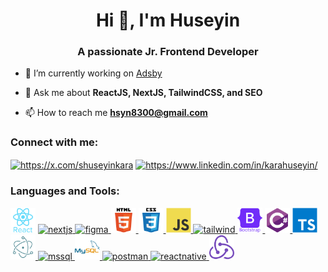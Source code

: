 <h1 align="center">Hi 👋, I'm Huseyin</h1>
<h3 align="center">A passionate Jr. Frontend Developer</h3>

- 🔭 I’m currently working on [Adsby](https://adsby.co/)

- 💬 Ask me about **ReactJS, NextJS, TailwindCSS, and SEO**

- 📫 How to reach me **hsyn8300@gmail.com**

<h3 align="left">Connect with me:</h3>
<p align="left">
<a href="https://twitter.com/https://x.com/shuseyinkara" target="blank"><img align="center" src="https://raw.githubusercontent.com/rahuldkjain/github-profile-readme-generator/master/src/images/icons/Social/twitter.svg" alt="https://x.com/shuseyinkara" height="30" width="40" /></a>
<a href="https://linkedin.com/in/https://www.linkedin.com/in/karahuseyin/" target="blank"><img align="center" src="https://raw.githubusercontent.com/rahuldkjain/github-profile-readme-generator/master/src/images/icons/Social/linked-in-alt.svg" alt="https://www.linkedin.com/in/karahuseyin/" height="30" width="40" /></a>
</p>

<h3 align="left">Languages and Tools:</h3>
<p align="left">

 <a href="https://reactjs.org/" target="_blank" rel="noreferrer"><img src="https://raw.githubusercontent.com/devicons/devicon/master/icons/react/react-original-wordmark.svg" alt="react" width="40" height="40" /></a>
                        <a href="https://nextjs.org/" target="_blank" rel="noreferrer">
                            <img src="https://cdn.worldvectorlogo.com/logos/nextjs-2.svg" alt="nextjs" width="40" height="40" />
                        </a>
                        <a href="https://www.figma.com/" target="_blank" rel="noreferrer">
                            <img src="https://www.vectorlogo.zone/logos/figma/figma-icon.svg" alt="figma" width="40" height="40" />
                        </a>
                        <a href="https://www.w3.org/html/" target="_blank" rel="noreferrer">
                            <img src="https://raw.githubusercontent.com/devicons/devicon/master/icons/html5/html5-original-wordmark.svg" alt="html5" width="40" height="40" />
                        </a>
                        <a href="https://www.w3schools.com/css/" target="_blank" rel="noreferrer">
                            <img src="https://raw.githubusercontent.com/devicons/devicon/master/icons/css3/css3-original-wordmark.svg" alt="css3" width="40" height="40" />
                        </a>
                        <a href="https://developer.mozilla.org/en-US/docs/Web/JavaScript" target="_blank" rel="noreferrer">
                            <img src="https://raw.githubusercontent.com/devicons/devicon/master/icons/javascript/javascript-original.svg" alt="javascript" width="40" height="40" />
                        </a>
                        <a href="https://tailwindcss.com/" target="_blank" rel="noreferrer">
                            <img src="https://www.vectorlogo.zone/logos/tailwindcss/tailwindcss-icon.svg" alt="tailwind" width="40" height="40" />
                        </a>
                        <a href="https://getbootstrap.com" target="_blank" rel="noreferrer"> <img src="https://raw.githubusercontent.com/devicons/devicon/master/icons/bootstrap/bootstrap-plain-wordmark.svg" alt="bootstrap" width="40" height="40" />
                        </a>
                        <a href="https://www.w3schools.com/cs/" target="_blank" rel="noreferrer">
                            <img src="https://raw.githubusercontent.com/devicons/devicon/master/icons/csharp/csharp-original.svg" alt="csharp" width="40" height="40" />
                        </a>
                        <a href="https://www.typescriptlang.org/" target="_blank" rel="noreferrer">
                            <img src="https://raw.githubusercontent.com/devicons/devicon/master/icons/typescript/typescript-original.svg" alt="typescript" width="40" height="40" />
                        </a>
                        <a href="https://www.electronjs.org" target="_blank" rel="noreferrer">
                            <img src="https://raw.githubusercontent.com/devicons/devicon/master/icons/electron/electron-original.svg" alt="electron" width="40" height="40" />
                        </a>
                        <a href="https://www.microsoft.com/en-us/sql-server" target="_blank" rel="noreferrer">
                            <img src="https://www.svgrepo.com/show/303229/microsoft-sql-server-logo.svg" alt="mssql" width="40" height="40" />
                        </a>
                        <a href="https://www.mysql.com/" target="_blank" rel="noreferrer">
                            <img src="https://raw.githubusercontent.com/devicons/devicon/master/icons/mysql/mysql-original-wordmark.svg" alt="mysql" width="40" height="40" />
                        </a>
                       <a href="https://postman.com" target="_blank" rel="noreferrer">
                            <img src="https://www.vectorlogo.zone/logos/getpostman/getpostman-icon.svg" alt="postman" width="40" height="40" />
                        </a>
                        <a href="https://reactnative.dev/" target="_blank" rel="noreferrer">
                            <img src="https://reactnative.dev/img/header_logo.svg" alt="reactnative" width="40" height="40" />
                        </a>
                        <a href="https://redux.js.org" target="_blank" rel="noreferrer">
                            <img src="https://raw.githubusercontent.com/devicons/devicon/master/icons/redux/redux-original.svg" alt="redux" width="40" height="40" />
                        </a>

</p>
